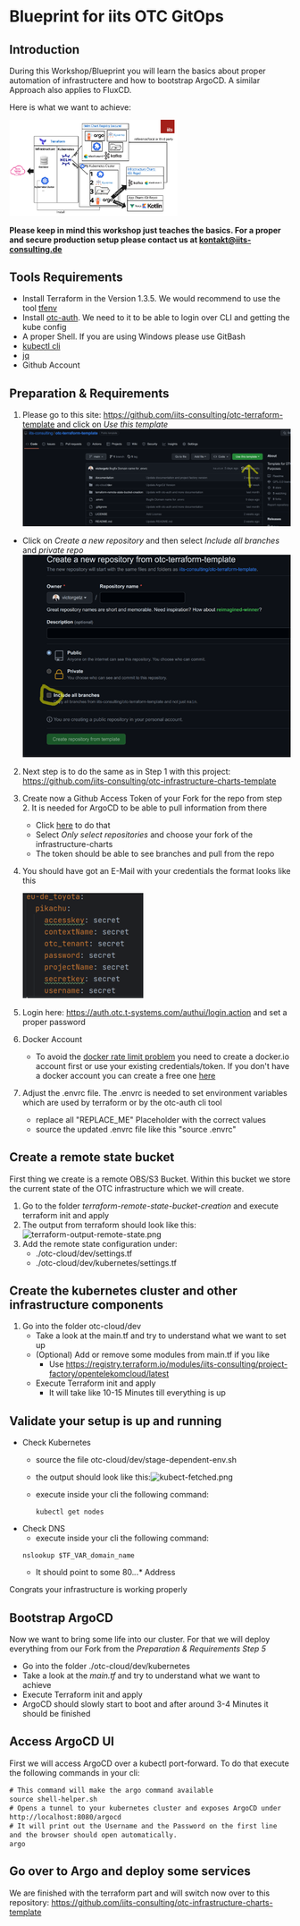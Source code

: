# Blueprint for iits OTC GitOps

## Introduction

During this Workshop/Blueprint you will learn the basics about proper automation of infrastructere and how to bootstrap ArgoCD.
A similar Approach also applies to FluxCD.

Here is what we want to achieve:

<img src="documentation/big-picture.png" style="width: 60%; height: 30%"/>

**Please keep in mind this workshop just teaches the basics. For a proper and secure production setup please contact us at kontakt@iits-consulting.de**

## Tools Requirements

* Install Terraform in the Version 1.3.5. We would recommend to use the tool [tfenv](https://github.com/tfutils/tfenv)
* Install [otc-auth](https://github.com/iits-consulting/otc-auth). We need to it to be able to login over CLI and getting the kube config
* A proper Shell. If you are using Windows please use GitBash
* [kubectl cli](https://kubernetes.io/de/docs/tasks/tools/install-kubectl)
* [jq](https://jqlang.github.io/jq/download/)
* Github Account

## Preparation & Requirements
1. Please go to this site: https://github.com/iits-consulting/otc-terraform-template and click on _Use this template_
      ![github-use-template.png](documentation%2Fgithub-use-template.png)
  * Click on _Create a new repository_ and then select _Include all branches_ and _private repo_
  ![include-branches.png](documentation%2Finclude-branches.png)
2. Next step is to do the same as in Step 1 with this project: https://github.com/iits-consulting/otc-infrastructure-charts-template
3. Create now a Github Access Token of your Fork for the repo from step 2. It is needed for ArgoCD to be able to pull information from there
    * Click [here](https://github.com/settings/tokens?type=beta) to do that
    * Select _Only select repositories_ and choose your fork of the infrastructure-charts
    * The token should be able to see branches and pull from the repo
4. You should have got an E-Mail with your credentials the format looks like this

   ![credentials.png](documentation%2Fcredentials.png)
5. Login here: https://auth.otc.t-systems.com/authui/login.action and set a proper password
6. Docker Account 
   * To avoid the [docker rate limit problem](https://docs.docker.com/docker-hub/download-rate-limit/#:~:text=Docker%20Hub%20limits%20the%20number,pulls%20per%206%20hour%20period) you need to create a docker.io account first or use your existing credentials/token. 
       If you don't have a docker account you can create a free one [here](https://hub.docker.com/signup/)
7. Adjust the .envrc file. The .envrc is needed to set environment variables which are used by terraform or by the otc-auth cli tool
   * replace all "REPLACE_ME" Placeholder with the correct values
   * source the updated .envrc file like this "source .envrc"


## Create a remote state bucket

First thing we create is a remote OBS/S3 Bucket. Within this bucket we store the current state of the OTC infrastructure which we will create.

1. Go to the folder _terraform-remote-state-bucket-creation_ and execute terraform init and apply
2. The output from terraform should look like this: ![terraform-output-remote-state.png](documentation%2Fterraform-output-remote-state.png)
3. Add the remote state configuration under:
    - ./otc-cloud/dev/settings.tf
    - ./otc-cloud/dev/kubernetes/settings.tf

## Create the kubernetes cluster and other infrastructure components
1. Go into the folder otc-cloud/dev
    - Take a look at the main.tf and try to understand what we want to set up
    - (Optional) Add or remove some modules from main.tf if you like
        - Use https://registry.terraform.io/modules/iits-consulting/project-factory/opentelekomcloud/latest
   - Execute Terraform init and apply
       - It will take like 10-15 Minutes till everything is up

## Validate your setup is up and running
  * Check Kubernetes
    * source the file otc-cloud/dev/stage-dependent-env.sh
    * the output should look like this:![kubect-fetched.png](documentation%2Fkubect-fetched.png)
    
    * execute inside your cli the following command:
      ```shell
      kubectl get nodes
      ```
  * Check DNS
    * execute inside your cli the following command:
    ```shell
    nslookup $TF_VAR_domain_name 
    ```
    * It should point to some 80.*.*.* Address

Congrats your infrastructure is working properly

## Bootstrap ArgoCD

Now we want to bring some life into our cluster. 
For that we will deploy everything from our Fork from the _Preparation & Requirements Step 5_

- Go into the folder ./otc-cloud/dev/kubernetes
- Take a look at the _main.tf_ and try to understand what we want to achieve
- Execute Terraform init and apply
- ArgoCD should slowly start to boot and after around 3-4 Minutes it should be finished



## Access ArgoCD UI

First we will access ArgoCD over a kubectl port-forward. To do that execute the following commands in your cli:

```shell
# This command will make the argo command available
source shell-helper.sh
# Opens a tunnel to your kubernetes cluster and exposes ArgoCD under http://localhost:8080/argocd
# It will print out the Username and the Password on the first line and the browser should open automatically.
argo
```

## Go over to Argo and deploy some services

We are finished with the terraform part and will switch now over to this repository: https://github.com/iits-consulting/otc-infrastructure-charts-template
